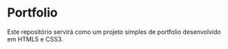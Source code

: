 # Portfolio

Este repositório servirá como um projeto simples de portfolio desenvolvido em HTML5 e CSS3.